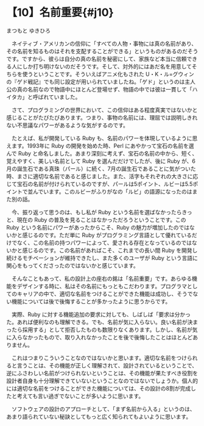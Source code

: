 # 【10】名前重要{#j10}

<div class="author">まつもと ゆきひろ</div>

　ネイティブ・アメリカンの信仰に「すべての人物・事物には真の名前があり、その名前を知るものはそれを支配することができる」というものがあるのだそうです。ですから、彼らは自分の真の名前を秘密にして、家族など本当に信頼できる人にしか打ち明けないのだそうです。そして、対外的にはあだ名を用意してそちらを使うということです。そういえばアニメ化もされた U・K・ル=グウィンの『ゲド戦記』でも同じ設定が用いられていましたね。「ゲド」というのは主人公の真の名前なので物語中にほとんど登場せず、物語の中では彼は一貫して「ハイタカ」と呼ばれていました。

　さて、プログラミングの世界において、この信仰はある程度真実ではないかと感じることがたびたびあります。つまり、事物の名前には、理屈では説明しきれない不思議なパワーがあるような気がするのです。

　たとえば、私が開発している Ruby も、名前のパワーを体現しているように思えます。1993年に Ruby の開発を始めた時、Perl にあやかって宝石の名前を選んで Ruby と命名しました。あまり深刻に考えず、宝石の名前の中から、短く、覚えやすく、美しい名前として Ruby を選んだだけでしたが、後に Ruby が、6月の誕生石である真珠（パール）に続く、7月の誕生石であることに気がついた時、まさに適切な名前であると感じました。また、活字もそれぞれの大きさに応じて宝石の名前が付けられているのですが、パールは5ポイント、ルビーは5.5ポイントで並んでいます。このルビーがふりがなの「ルビ」の語源になったのはまた別の話。

　今、振り返って思うのは、もし私が Ruby という名前を選ばなかったらきっと、現在の Ruby の普及を見ることはなかっただろうということです。この Ruby という名前にパワーがあったからこそ、Ruby の魅力が増加したのではないかと感じるのです。ただ単に Ruby がプログラミング言語として優れているだけでなく、この名前の持つパワーによって、愛される存在となっているのではないかと感じるのです。この名前があればこそ、これまでの長い間 Ruby を開発し続けるモチベーションが維持できたし、また多くのユーザが Ruby という言語に関心をもってくださったのではないかと感じています。

　そんなこともあって、私の設計上の座右の銘は「名前重要」です。あらゆる機能をデザインする時に、私はその名前にもっともこだわります。プログラマとしてのキャリアの中で、適切な名前をつけることができた機能は成功し、そうでない機能については後で後悔することが多かったように思うからです。

　実際、Ruby に対する機能追加の要求に対しても、しばしば「要求は分かった。あれば便利なのも理解できる。でも、名前が気に入らない。良い名前が決まったら採用する」として拒否したものも数限りなくあります。しかし、名前が気に入らなかったもので、取り入れなかったことを後で後悔したことはほとんどありません。

　これはつまりこういうことなのではないかと思います。適切な名前をつけられると言うことは、その機能が正しく理解されて、設計されているということで、逆にふさわしい名前がつけられないということは、その機能が果たすべき役割を設計者自身も十分理解できていないということなのではないでしょうか。個人的には適切な名前をつけることができた機能については、その設計の8割が完成したと考えても言い過ぎでないことが多いように思います。

　ソフトウェアの設計のアプローチとして、「まず名前から入る」というのは、あまり語られていない秘訣としてもっと広く知られてもよいように思います。
